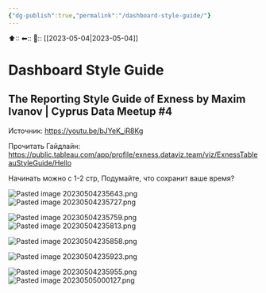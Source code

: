 ```yaml
---
{"dg-publish":true,"permalink":"/dashboard-style-guide/"}
---
```



⬆::
⬅::
📅:: [[2023-05-04\|2023-05-04]] 

# Dashboard Style Guide

## The Reporting Style Guide of Exness by Maxim Ivanov | Cyprus Data Meetup #4

Источник: https://youtu.be/bJYeK_iR8Kg

Прочитать Гайдлайн: https://public.tableau.com/app/profile/exness.dataviz.team/viz/ExnessTableauStyleGuide/Hello


Начинать можно с 1-2 стр, Подумайте, что сохранит ваше время?

![Pasted image 20230504235643.png](/img/user/Pasted%20image%2020230504235643.png)
![Pasted image 20230504235727.png](/img/user/Pasted%20image%2020230504235727.png)


![Pasted image 20230504235759.png](/img/user/Pasted%20image%2020230504235759.png)
![Pasted image 20230504235813.png](/img/user/Pasted%20image%2020230504235813.png)

![Pasted image 20230504235858.png](/img/user/Pasted%20image%2020230504235858.png)

![Pasted image 20230504235923.png](/img/user/Pasted%20image%2020230504235923.png)

![Pasted image 20230504235955.png](/img/user/Pasted%20image%2020230504235955.png)
![Pasted image 20230505000127.png](/img/user/Pasted%20image%2020230505000127.png)

## 




## 



